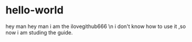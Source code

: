 # hello-world
hey man
hey man i am the ilovegithub666 \n
i don't know how to use it ,so now i am studing the guide.
